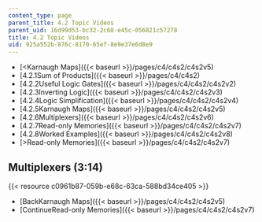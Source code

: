 ```yaml
---
content_type: page
parent_title: 4.2 Topic Videos
parent_uid: 16d99d53-bc32-2c68-e45c-056821c57278
title: 4.2 Topic Videos
uid: 925a552b-876c-8170-65ef-8e9e37e6d8e9
---
```


*   [<Karnaugh Maps]({{< baseurl >}}/pages/c4/c4s2/c4s2v5)
*   [4.2.1Sum of Products]({{< baseurl >}}/pages/c4/c4s2)
*   [4.2.2Useful Logic Gates]({{< baseurl >}}/pages/c4/c4s2/c4s2v2)
*   [4.2.3Inverting Logic]({{< baseurl >}}/pages/c4/c4s2/c4s2v3)
*   [4.2.4Logic Simplification]({{< baseurl >}}/pages/c4/c4s2/c4s2v4)
*   [4.2.5Karnaugh Maps]({{< baseurl >}}/pages/c4/c4s2/c4s2v5)
*   [4.2.6Multiplexers]({{< baseurl >}}/pages/c4/c4s2/c4s2v6)
*   [4.2.7Read-only Memories]({{< baseurl >}}/pages/c4/c4s2/c4s2v7)
*   [4.2.8Worked Examples]({{< baseurl >}}/pages/c4/c4s2/c4s2v8)
*   [\>Read-only Memories]({{< baseurl >}}/pages/c4/c4s2/c4s2v7)

Multiplexers (3:14)
-------------------

{{< resource c0961b87-059b-e68c-63ca-588bd34ce405 >}}

*   [BackKarnaugh Maps]({{< baseurl >}}/pages/c4/c4s2/c4s2v5)
*   [ContinueRead-only Memories]({{< baseurl >}}/pages/c4/c4s2/c4s2v7)